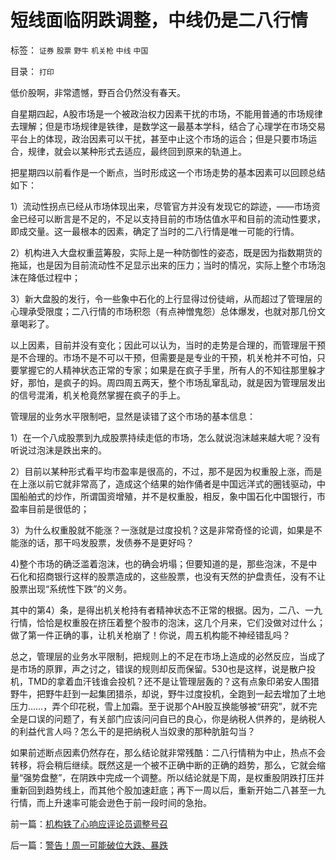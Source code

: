 # 短线面临阴跌调整，中线仍是二八行情

标签： `证券` `股票` `野牛` `机关枪` `中线` `中国` 

目录： `打印`

低价股啊，非常遗憾，野百合仍然没有春天。



自星期四起，A股市场是一个被政治权力因素干扰的市场，不能用普通的市场规律去理解；但是市场规律是铁律，是数学这一最基本学科，结合了心理学在市场交易平台上的体现，政治因素可以干扰，甚至中止这个市场的运合；但是只要市场运合，规律，就会以某种形式去适应，最终回到原来的轨道上。



把星期四以前看作是一个断点，当时形成这一个市场走势的基本因素可以回顾总结如下：

1）流动性拐点已经从市场体现出来，尽管官方并没有发现它的踪迹，——市场资金已经可以断言是不足的，不足以支持目前的市场估值水平和目前的流动性要求，即成交量。这一最根本的因素，确定了当时的二八行情是唯一可能的行情。

2）机构进入大盘权重蓝筹股，实际上是一种防御性的姿态，既是因为指数期货的拖延，也是因为目前流动性不足显示出来的压力；当时的情况，实际上整个市场泡沫在降低过程中；

3）新大盘股的发行，令一些象中石化的上行显得过份徒峭，从而超过了管理层的心理承受限度；二八行情的市场积怨（有点神憎鬼怨）总体爆发，也就对那几份文章喝彩了。



以上因素，目前并没有变化；因此可以认为，当时的走势是合理的，而管理层干预是不合理的。市场不是不可以干预，但需要是是专业的干预，机关枪并不可怕，只要掌握它的人精神状态正常的专家；如果是在疯子手里，所有人的不知往那里躲才好，那怕，是疯子的妈。周四周五两天，整个市场乱窜乱动，就是因为管理层发出的信号混淆，机关枪竟然掌握在疯子的手上。



管理层的业务水平限制吧，显然是读错了这个市场的基本信息：

1）在一个八成股票到九成股票持续走低的市场，怎么就说泡沫越来越大呢？没有听说过泡沫是跌出来的。

2）目前以某种形式看平均市盈率是很高的，不过，那不是因为权重股上涨，而是在上涨以前它就非常高了，造成这个结果的始作俑者是中国远洋式的圈钱驱动，中国船舶式的炒作，所谓国资增殖，并不是权重股，相反，象中国石化中国银行，市盈率目前是很低的；

3）为什么权重股就不能涨？一涨就是过度投机？这是非常奇怪的论调，如果是不能涨的话，那干吗发股票，发债券不是更好吗？

4)整个市场的确泛滥着泡沫，也的确会坍塌；但要知道的是，那些泡沫，不是中石化和招商银行这样的股票造成的，这些股票，也没有天然的护盘责任，没有不让股票出现“系统性下跌”的义务。



其中的第4）条，是得出机关枪持有者精神状态不正常的根据。因为，二八、一九行情，恰恰是权重股在挤压着整个股市的泡沫，这几个月来，它们没做对过什么；做了第一件正确的事，让机关枪崩了！你说，周五机构能不神经错乱吗？



总之，管理层的业务水平限制，把规则上的不足在市场上造成的必然反应，当成了是市场的原罪，声之讨之，错误的规则却反而保留。530也是这样，说是散户投机，TMD的拿着血汗钱谁会投机？还不是让管理层轰的？这有点象印弟安人围猎野牛，把野牛赶到一起集团猎杀，却说，野牛过度投机，全跑到一起去增加了土地压力……，弄个印花税，雪上加霜。至于说那个AH股互换能够被“研究”，就不完全是口误的问题了，有关部门应该问问自已的良心，你是纳税人供养的，是纳税人的利益代言人吗？怎么干的是把纳税人当奴隶的那种肮脏勾当？



如果前述断点因素仍然存在，那么结论就非常残酷：二八行情稍为中止，热点不会转移，将会稍后继续。既然这是一个被不正确中断的正确的趋势，那么，它就会缩量“强势盘整”，在阴跌中完成一个调整。所以结论就是下周，是权重股阴跌打压并重新回到趋势线上，而其他个股加速赶底；再下一周以后，重新开始二八甚至一九行情，而上升速率可能会逊色于前一段时间的急抬。





前一篇：[机构铁了心响应评论员调整号召](../../../2007/10/19/机构铁了心响应评论员调整号召.md)

后一篇：[警告！周一可能破位大跌、暴跌](../../../2007/10/20/警告！周一可能破位大跌、暴跌.md)